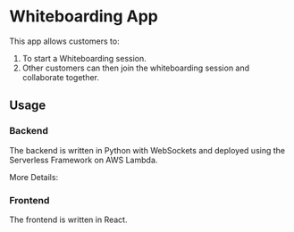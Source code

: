 <!--
title: 'Whiteboarding App'
description: 'App built using React Canvas and WebSockets, deployed to AWS Lambda with Serverless Framework.'
authorLink: 'https://github.com/daviddecoding'
authorName: 'DavidDecoding'
-->


# Whiteboarding App

This app allows customers to:
1. To start a Whiteboarding session.
2. Other customers can then join the whiteboarding session and collaborate together.

## Usage

### Backend
The backend is written in Python with WebSockets and deployed using the Serverless Framework on AWS Lambda.

More Details: 

### Frontend
The frontend is written in React.
